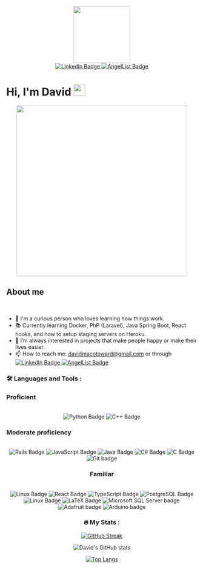 <div id="header" align="center">
  <img src="https://media.giphy.com/media/1C8bHHJturSx2/giphy.gif" width="150"/>
</div>

<div id="badges" align="center"> 
  <a href="https://www.linkedin.com/in/davidmacotoward/">
    <img src="https://img.shields.io/badge/LinkedIn-blue?style=for-the-badge&logo=linkedin&logoColor=white" alt="LinkedIn Badge"/>
  </a>
  <a href="https://angel.co/u/david-ward-49">
    <img src="https://img.shields.io/badge/AngelList-%23D4D4D4.svg?style=for-the-badge&logo=AngelList&logoColor=black" alt="AngelList Badge"/>
  </a>
<!--   
  <a href="https://davidmakoto.github.io">
    <img src="https://img.shields.io/badge/AngelList-%23D4D4D4.svg?style=for-the-badge&logo=AngelList&logoColor=black" alt="AngelList Badge"/>
  </a>
   -->
  
</div>

<div id="profile-views-badge" align="center">
    <img src="https://komarev.com/ghpvc/?username=davidmakoto&style=flat-square&color=blue" alt=""/>
</div>


<h1>
  Hi, I'm David
  <img src="https://media.giphy.com/media/hvRJCLFzcasrR4ia7z/giphy.gif" width="30px"/>
</h1>

<div id="second-img" align="center">
  <img src="https://media.giphy.com/media/uB86ZyWQsnFSGYe2sA/giphy.gif" width="450px"/>
</div>

<h2> About me </h2> <br>

- 👀 I'm a curious person who loves learning how things work.
- 📚 Currently learning Docker, PhP (Laravel), Java Spring Boot, React hooks, and how to setup staging servers on Heroku.
- 💞️ I’m always interested in projects that make people happy or make their lives easier.
- 📫 How to reach me: davidmacotoward@gmail.com or through   <a href="https://www.linkedin.com/in/davidmacotoward/">
    <img src="https://img.shields.io/badge/LinkedIn-blue?style=for-the-badge&logo=linkedin&logoColor=white" alt="LinkedIn Badge"/>
  </a>
  <a href="https://angel.co/u/david-ward-49">
  <img src="https://img.shields.io/badge/AngelList-%23D4D4D4.svg?style=for-the-badge&logo=AngelList&logoColor=black" alt="AngelList Badge"/>
</a>




### :hammer_and_wrench: Languages and Tools :
<h3> Proficient </h3> <br>
<div align="center">
    <img src="https://img.shields.io/badge/python-3670A0?style=for-the-badge&logo=python&logoColor=ffdd54" alt="Python Badge"/>
    <img src="https://img.shields.io/badge/c++-%2300599C.svg?style=for-the-badge&logo=c%2B%2B&logoColor=white" alt="C++ Badge"/>
</div>

<h3> Moderate proficiency </h3> <br>
<div align="center">
  <img src="https://img.shields.io/badge/rails-%23CC0000.svg?style=for-the-badge&logo=ruby-on-rails&logoColor=white" alt="Rails Badge"/>
  <img src="https://img.shields.io/badge/javascript-%23323330.svg?style=for-the-badge&logo=javascript&logoColor=%23F7DF1E" alt="JavaScript Badge"/>
  <img src="https://img.shields.io/badge/java-%23ED8B00.svg?style=for-the-badge&logo=java&logoColor=white" alt="Java Badge"/>
  <img src="https://img.shields.io/badge/c%23-%23239120.svg?style=for-the-badge&logo=c-sharp&logoColor=white" alt="C# Badge"/>
  <img src="https://img.shields.io/badge/c-%2300599C.svg?style=for-the-badge&logo=c&logoColor=white" alt="C Badge"/>
  <img src="https://img.shields.io/badge/GIT-E44C30?style=for-the-badge&logo=git&logoColor=white" alt="Git badge"

</div>

<h3> Familiar </h3> <br>
<div align="center">  
  <img src="https://img.shields.io/badge/AngularJS-E23237?style=for-the-badge&logo=angularjs&logoColor=white" alt="Linux Badge"/>
  <img src="https://img.shields.io/badge/React-20232A?style=for-the-badge&logo=react&logoColor=61DAFB" alt="React Badge"/>
  <img src="https://img.shields.io/badge/typescript-%23007ACC.svg?style=for-the-badge&logo=typescript&logoColor=white" alt="TypeScript Badge"/>
  <img src="https://img.shields.io/badge/PostgreSQL-316192?style=for-the-badge&logo=postgresql&logoColor=white" alt="PostgreSQL Badge"/>

  
  <img src="https://img.shields.io/badge/Linux-FCC624?style=for-the-badge&logo=linux&logoColor=black" alt="Linux Badge"/>
  <img src="https://img.shields.io/badge/latex-%23008080.svg?style=for-the-badge&logo=latex&logoColor=white" alt="LaTeX Badge"/>
  
  <img src="https://img.shields.io/badge/Microsoft_SQL_Server-CC2927?style=for-the-badge&logo=microsoft-sql-server&logoColor=white" alt="Microsoft SQL Server badge"/>

  <img src="https://img.shields.io/badge/adafruit-000000?style=for-the-badge&logo=adafruit&logoColor=white" alt="Adafruit badge"/>
  <img src="https://img.shields.io/badge/Arduino-00979D?style=for-the-badge&logo=Arduino&logoColor=white" alt="Arduino badge"/>

</div>

### :fire: My Stats :

<div align="center">

[![GitHub Streak](http://github-readme-streak-stats.herokuapp.com?user=davidmakoto&count_private=true&theme=buefy)](https://git.io/streak-stats)

![David's GitHub stats](https://github-readme-stats.vercel.app/api?username=davidmakoto&count_private=true&show_icons=true&theme=buefy)
  
  
[![Top Langs](https://github-readme-stats.vercel.app/api/top-langs/?username=davidmakoto&count_private=true&show_icons=true&hide=jupyter%20notebook,html,css,ejs&theme=buefy)](https://github.com/davidmakoto/github-readme-stats)


</div>
